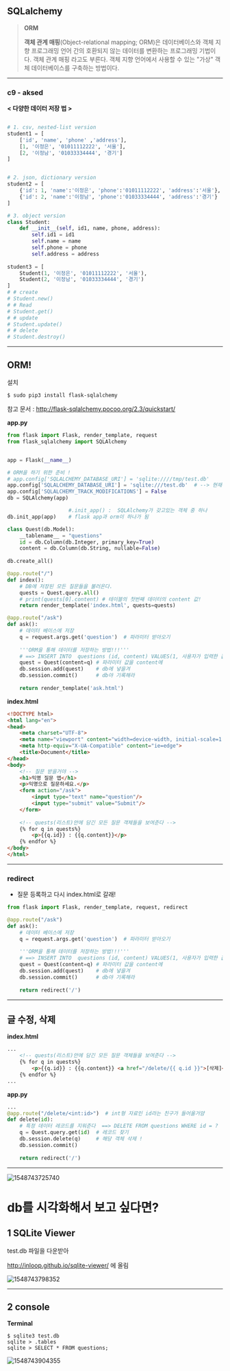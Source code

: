 ##  SQLalchemy

> **ORM**
>
> **객체 관계 매핑**(Object-relational mapping; ORM)은 데이터베이스와 객체 지향 프로그래밍 언어 간의 호환되지 않는 데이터를 변환하는 프로그래밍 기법이다. 객체 관계 매핑 라고도 부른다. 객체 지향 언어에서 사용할 수 있는 "가상" 객체 데이터베이스를 구축하는 방법이다. 



---

### **c9 - aksed**

**< 다양한 데이터 저장 법 >**

```python

# 1. csv, nested-list version
student1 = [
    ['id', 'name', 'phone' ,'address'],
    [1, '이정은', '01011112222', '서울'],
    [2, '이정남', '01033334444', '경기']
]


# 2. json, dictionary version
student2 = [
    {'id': 1, 'name':'이정은', 'phone':'01011112222', 'address':'서울'},
    {'id': 2, 'name':'이정남', 'phone':'01033334444', 'address':'경기'}
]

# 3. object version
class Student:
    def __init__(self, id1, name, phone, address):
        self.id1 = id1
        self.name = name
        self.phone = phone
        self.address = address
        
student3 = [
    Student(1, '이정은', '01011112222', '서울'),    
    Student(2, '이정남', '01033334444', '경기')    
]
# # create
# Student.new()
# # Read
# Student.get()
# # update
# Student.update()
# # delete
# Student.destroy()
```



---

## **ORM**!

설치

```
$ sudo pip3 install flask-sqlalchemy
```

참고 문서 : http://flask-sqlalchemy.pocoo.org/2.3/quickstart/

**app.py**

```python
from flask import Flask, render_template, request
from flask_sqlalchemy import SQLAlchemy


app = Flask(__name__)

# ORM을 하기 위한 준비 ! 
# app.config['SQLALCHEMY_DATABASE_URI'] = 'sqlite:////tmp/test.db'
app.config['SQLALCHEMY_DATABASE_URI'] = 'sqlite:///test.db'  # --> 현재경로
app.config['SQLALCHEMY_TRACK_MODIFICATIONS'] = False
db = SQLAlchemy(app)

                    #.init_app() :  SQLAlchemy가 갖고있는 객체 중 하나 
db.init_app(app)    # flask app과 orm이 하나가 됨 

class Quest(db.Model):
    __tablename__ = "questions"
    id = db.Column(db.Integer, primary_key=True)
    content = db.Column(db.String, nullable=False)
    
db.create_all()

@app.route("/")
def index():
    # DB에 저장된 모든 질문들을 불러온다.
    quests = Quest.query.all()
    # print(quests[0].content) # 테이블의 첫번째 데이터의 content 값!
    return render_template('index.html', quests=quests)

@app.route("/ask")
def ask():
    # 데이터 베이스에 저장
    q = request.args.get('question')  # 파라미터 받아오기
    
    '''ORM을 통해 데이터를 저장하는 방법!!!'''
    # ==> INSERT INTO  questions (id, content) VALUES(1, 사용자가 입력한 값)
    quest = Quest(content=q) # 파라미터 값을 content에
    db.session.add(quest)    # db에 넣을겨
    db.session.commit()      # db야 기록해라
    
    return render_template('ask.html')
```



**index.html**

```html
<!DOCTYPE html>
<html lang="en">
<head>
    <meta charset="UTF-8">
    <meta name="viewport" content="width=device-width, initial-scale=1.0">
    <meta http-equiv="X-UA-Compatible" content="ie=edge">
    <title>Document</title>
</head>
<body>
    <!-- 질문 받을거야 -->
    <h1>익명 질문 앱</h1>
    <p>익명으로 질문하세요.</p>
    <form action="/ask">
        <input type="text" name="question"/>
        <input type="submit" value="Submit"/>
    </form>
    
    <!-- quests(리스트)안에 담긴 모든 질문 객체들을 보여준다 -->
    {% for q in quests%}
        <p>{{q.id}} : {{q.content}}</p>
    {% endfor %}
</body>
</html>
```



---

### redirect

- 질문 등록하고 다시 index.html로 갈래!

```python
from flask import Flask, render_template, request, redirect

@app.route("/ask")
def ask():
    # 데이터 베이스에 저장
    q = request.args.get('question')  # 파라미터 받아오기
    
    '''ORM을 통해 데이터를 저장하는 방법!!!'''
    # ==> INSERT INTO  questions (id, content) VALUES(1, 사용자가 입력한 값)
    quest = Quest(content=q) # 파라미터 값을 content에
    db.session.add(quest)    # db에 넣을겨
    db.session.commit()      # db야 기록해라
    
    return redirect('/')
```



---

## 글 수정, 삭제

**index.html**

```html
...  
    <!-- quests(리스트)안에 담긴 모든 질문 객체들을 보여준다 -->
    {% for q in quests%}
        <p>{{q.id}} : {{q.content}} <a href="/delete/{{ q.id }}">[삭제]</a></p> 
    {% endfor %}
...
```

**app.py**

```python
...
@app.route("/delete/<int:id>")  # int형 자료인 id라는 친구가 들어올거얌
def delete(id):
    # 특정 데이터 레코드를 지워준다  ==> DELETE FROM questions WHERE id = ? 
    q = Quest.query.get(id)  # 레코드 찾기
    db.session.delete(q)     # 해당 객체 삭제 ! 
    db.session.commit()
    
    return redirect('/')
```





---

![1548743725740](../typora-user-images/1548743725740.png)



# db를 시각화해서 보고 싶다면?

## 1 SQLite Viewer

test.db 파일을 다운받아 

http://inloop.github.io/sqlite-viewer/ 에 올림

![1548743798352](../typora-user-images/1548743798352.png)

---

## 2 console

**Terminal**

```
$ sqlite3 test.db
sqlite > .tables
sqlite > SELECT * FROM questions;
```

![1548743904355](../typora-user-images/1548743904355.png)

























